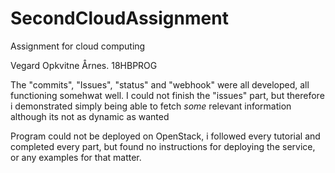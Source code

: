 # SecondCloudAssignment
Assignment for cloud computing

Vegard Opkvitne Årnes. 18HBPROG


The "commits", "Issues", "status" and "webhook" were all developed, all functioning somehwat well.
I could not finish the "issues" part, but therefore i demonstrated simply being able to fetch *some* relevant information although its not as dynamic as wanted

Program could not be deployed on OpenStack, i followed every tutorial and completed every part, but found no instructions for deploying the service, or any examples for that matter. 
